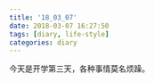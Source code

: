 ```yaml
---
title: '18_03_07'
date: 2018-03-07 16:27:50
tags: [diary, life-style]
categories: diary
---
```


今天是开学第三天，各种事情莫名烦躁。


